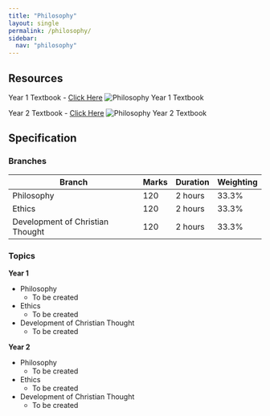 ```yaml
---
title: "Philosophy"
layout: single
permalink: /philosophy/
sidebar:
  nav: "philosophy"
---
```


## Resources
Year 1 Textbook - [Click Here](https://www.hachettelearning.com/religious-studies-and-philosophy/ocr-religious-studies-a-level-year-1-and-as)
![Philosophy Year 1 Textbook](/images/philosophyYear1.png "Philosophy Year 1 Textbook")

Year 2 Textbook - [Click Here](https://www.hachettelearning.com/religious-studies-and-philosophy/ocr-religious-studies-a-level-year-2)
![Philosophy Year 2 Textbook](/images/philosophyYear2.png "Philosophy Year 2 Textbook")

## Specification

### Branches

| Branch | Marks | Duration | Weighting |
|--------|-------|----------|-----------|
| Philosophy | 120 | 2 hours | 33.3% |
| Ethics | 120 | 2 hours | 33.3% |
| Development of Christian Thought | 120 | 2 hours | 33.3% |

### Topics
**Year 1**
* Philosophy
    * To be created
* Ethics
    * To be created
* Development of Christian Thought
    * To be created

**Year 2**
* Philosophy
    * To be created
* Ethics
    * To be created
* Development of Christian Thought
    * To be created
